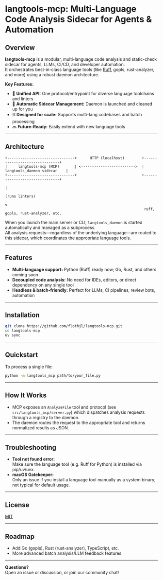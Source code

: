# langtools-mcp: Multi-Language Code Analysis Sidecar for Agents & Automation

## Overview

**langtools-mcp** is a modular, multi-language code analysis and static-check sidecar for agents, LLMs, CI/CD, and developer automation.  
It orchestrates best-in-class language tools (like [Ruff](https://github.com/astral-sh/ruff), gopls, rust-analyzer, and more) using a robust daemon architecture.

**Key Features:**

- 🔗 **Unified API:** One protocol/entrypoint for diverse language toolchains and linters
- 🔄 **Automatic Sidecar Management:** Daemon is launched and cleaned up for you
- ⛓️ **Designed for scale:** Supports multi-lang codebases and batch processing
- 🔜 **Future-Ready:** Easily extend with new language tools

---

## Architecture

```text
+-------------------------------+      HTTP (localhost)        +-------------------------------+
|     langtools-mcp (MCP)       | <------------------------->  |   langtools_daemon sidecar    |
+-------------------------------+                              +-------------------------------+
                                                                              |
                                                                          (runs linters)
                                                                              v
                                                                ruff, gopls, rust-analyzer, etc.
```

When you launch the main server or CLI, `langtools_daemon` is started automatically and managed as a subprocess.  
All analysis requests—regardless of the underlying language—are routed to this sidecar, which coordinates the appropriate language tools.

---

## Features

- **Multi-language support:** Python (Ruff) ready now; Go, Rust, and others coming soon
- **Decoupled code analysis:** No need for IDEs, editors, or direct dependency on any single tool
- **Headless & batch-friendly:** Perfect for LLMs, CI pipelines, review bots, automation

---

## Installation

```bash
git clone https://github.com/flothjl/langtools-mcp.git
cd langtools-mcp
uv sync
```

---

## Quickstart

To process a single file:

```bash
python -m langtools_mcp path/to/your_file.py
```

---

## How It Works

- MCP exposes an `AnalyzeFile` tool and protocol (see `src/langtools_mcp/server.py`) which dispatches analysis requests through a registry to the daemon.
- The daemon routes the request to the appropriate tool and returns normalized results as JSON.

---

## Troubleshooting

- **Tool not found error:**  
  Make sure the language tool (e.g. Ruff for Python) is installed via pip/uv/uvx.
- **macOS Gatekeeper:**  
  Only an issue if you install a language tool manually as a system binary; not typical for default usage.

---

## License

[MIT](LICENSE)

---

## Roadmap

- Add Go (gopls), Rust (rust-analyzer), TypeScript, etc.
- More advanced batch analysis/LLM feedback features

---

**Questions?**  
Open an issue or discussion, or join our community chat!
